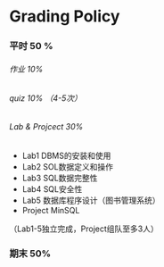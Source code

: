 # Grading Policy

### 平时 50 %

###### 作业 10%

###### quiz 10% （4-5次）

###### Lab & Projcect  30%

- Lab1 DBMS的安装和使用
- Lab2 SOL数据定义和操作
- Lab3 SQL数据完整性
- Lab4 SQL安全性
- Lab5 数据库程序设计（图书管理系统）
- Project MinSQL

（Lab1-5独立完成，Project组队至多3人）

### 期末 50%

